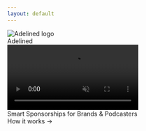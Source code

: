 ```yaml
---
layout: default
---
```


<div class="grid">
  <div class="quad quad1">
    <div class="logo-container">
      <img src="{{ site.baseurl }}/assets/images/adelined_A1_notext.png"  alt="Adelined logo" class="logo">
      <div class="brand-text">Adelined</div>
    </div>
  </div>

  <div class="quad quad2">
    <video id="heroVideo" autoplay muted loop playsinline class="hero-video">
      <source src="{{ '/assets/videos/morning_purple_coffee.mp4' | relative_url }}" type="video/mp4">
    </video>
  </div>

  <div class="quad quad3">
    <div class="text-block">Smart Sponsorships for Brands & Podcasters</div>
  </div>

  <div class="quad quad4">
    <div class="text-block">How it works →</div>
  </div>
</div>

<script>
  window.addEventListener("DOMContentLoaded", () => {
    const video = document.getElementById("heroVideo");
    if (video) {
      video.playbackRate = 0.3;
    }
  });
</script>